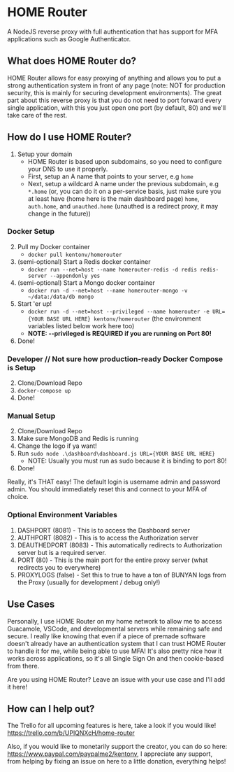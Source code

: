 # HOME Router
A NodeJS reverse proxy with full authentication that has support for MFA applications such as Google Authenticator.

## What does HOME Router do?
HOME Router allows for easy proxying of anything and allows you to put a strong authentication system in front of any page (note: NOT for production security, this is mainly for securing development environments). The great part about this reverse proxy is that you do not need to port forward every single application, with this you just open one port (by default, 80) and we'll take care of the rest.

## How do I use HOME Router?
1. Setup your domain
    - HOME Router is based upon subdomains, so you need to configure your DNS to use it properly.
    - First, setup an A name that points to your server, e.g `home`
    - Next, setup a wildcard A name under the previous subdomain, e.g `*.home` (or, you can do it on a per-service basis, just make sure you at least have (home here is the main dashboard page) `home`, `auth.home`, and `unauthed.home` (unauthed is a redirect proxy, it may change in the future))
### Docker Setup
2. Pull my Docker container
    - `docker pull kentonv/homerouter`
3. (semi-optional) Start a Redis docker container 
    - `docker run --net=host --name homerouter-redis -d redis redis-server --appendonly yes`
3. (semi-optional) Start a Mongo docker container 
    - `docker run -d --net=host --name homerouter-mongo -v ~/data:/data/db mongo`
5. Start 'er up!
    - `docker run -d --net=host --privileged --name homerouter -e URL={YOUR BASE URL HERE} kentonv/homerouter` (the environment variables listed below work here too)
    - **NOTE: --privileged is REQUIRED if you are running on Port 80!**
6. Done!
### Developer // Not sure how production-ready Docker Compose is Setup
2. Clone/Download Repo
3. `docker-compose up`
4. Done!
### Manual Setup
2. Clone/Download Repo
3. Make sure MongoDB and Redis is running
4. Change the logo if ya want!
5. Run `sudo node .\dashboard\dashboard.js URL={YOUR BASE URL HERE}`
    - NOTE: Usually you must run as sudo because it is binding to port 80!
6. Done!

Really, it's THAT easy! The default login is username admin and password admin. You should immediately reset this and connect to your MFA of choice.

### Optional Environment Variables
1. DASHPORT (8081) - This is to access the Dashboard server
2. AUTHPORT (8082) - This is to access the Authorization server
3. DEAUTHEDPORT (8083) - This automatically redirects to Authorization server but is a required server.
4. PORT (80) - This is the main port for the entire proxy server (what redirects you to everywhere)
5. PROXYLOGS (false) - Set this to true to have a ton of BUNYAN logs from the Proxy (usually for development / debug only!)

## Use Cases
Personally, I use HOME Router on my home network to allow me to access Guacamole, VSCode, and developmental servers while remaining safe and secure. I really like knowing that even if a piece of premade software doesn't already have an authentication system that I can trust HOME Router to handle it for me, while being able to use MFA! It's also pretty nice how it works across applications, so it's all Single Sign On and then cookie-based from there. 

Are you using HOME Router? Leave an issue with your use case and I'll add it here!

## How can I help out?
The Trello for all upcoming features is here, take a look if you would like! https://trello.com/b/UPlQNXcH/home-router

Also, if you would like to monetarily support the creator, you can do so here: https://www.paypal.com/paypalme2/kentonv, I appreciate any support, from helping by fixing an issue on here to a little donation, everything helps!
